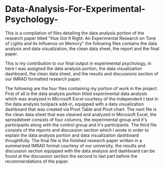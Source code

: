 # Data-Analysis-For-Experimental-Psychology-
This is a compilation of files detailing the data analysis portion of the research paper titled "Hue Got It Right: An Experimental Research on Tone of Lights and its Influence on Memory" the following files contains the data analysis and data visualization, the clean data sheet, the report and the final paper. 



This is my contribution to our final output in experimental psychology, in here I was assigned the data analysis portion, the data visualization dashboard, the clean data sheet, and the results and discussions section of our IMRAD formatted research paper. 



The following are the four files containing my portion of work in the project.  First of all is the data analysis portion titled experimental data analysis which was analyzed in Microsoft Excel courtesy of the independent t test in the data analysis toolpack add-in, equipped with a data visualization dashboard  that was created via Pivot Table and Pivot chart. The next file is the clean data sheet that was cleaned and analyzed in Microsoft Excel, the spreadsheet consists of four columns, the experimental group and it's participants along with the control group and it's participants. The third file consists of the reports and discussion section which I wrote in order to explain the data analysis portion and data visualization dashboard thoughtfully.  The final file is the finished research paper written in a summarized IMRAD format courtesy of our university, the results and discussion section equipped with the data analysis and dashboard can be found at the discussion section the second to last part before the recommendations of the paper.
